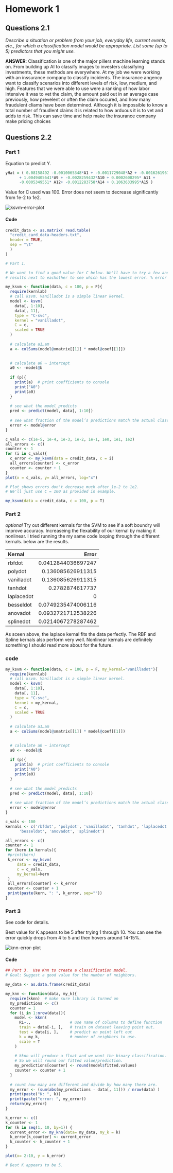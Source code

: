 # Homework 1

## Questions 2.1

_Describe a situation or problem from your job, everyday life, current events, etc., for which a classification model would be appropriate. List some (up to 5) predictors that you might use._

**ANSWER**: Classification is one of the major pillers machine learning stands on. 
From building up AI to classify images to investers classifying investments, 
these methods are everywhere. At my job we were working with an inssurance 
company to classify incidents. The insurance angency want to classify scenarios into different levels of risk, low, medium, and high. 
Features that we were able to use were a ranking of how labor intensive it was to vet the claim, 
the amount paid out in an average case previously, how prevelent or often the claim occured, 
and how many fraudulent cliams have been determined. Although it is impossible to know a total number of fraudlent claims it 
is related to how arduous it is to vet and adds to risk. This can save time and help make the insurance company make pricing choices  


## Questions 2.2

### Part 1
Equation to predict Y. 
```R
yHat = ( 0.08158492 -0.0010065348*A1 + -0.0011729048*A2 + -0.0016261967*A3 + 0.0030064203*A8 
      + 1.0049405641*A9 + -0.0028259432*A10 + 0.0002600295* A11 + 
      -0.0005349551* A12+ -0.0012283758*A14 + 0.1063633995*A15 )
```
Value for C used was 100. Error does not seem to decrease significantly from 1e-2 to 1e2. 

![ksvm-error-plot](/hw1/Rplot-ksvm-errors.png)


#### Code
```R
credit_data <- as.matrix( read.table(
  "credit_card_data-headers.txt", 
  header = TRUE, 
  sep = "\t"
  ) 
)

# Part 1.

# We want to find a good value for C below. We'll have to try a few and plot their
# results next to eachother to see which has the lowest error. % error here

my_ksvm <- function(data, c = 100, p = F){ 
  require(kernlab)
  # call ksvm. Vanilladot is a simple linear kernel.
  model <- ksvm(
    data[, 1:10], 
    data[, 11], 
    type = "C-svc", 
    kernel = "vanilladot", 
    C = c, 
    scaled = TRUE
  )
  
  # calculate a1…am
  a <- colSums(model@xmatrix[[1]] * model@coef[[1]])

  
  # calculate a0 ~ intercept 
  a0 <- -model@b
  
  if (p){
    print(a)  # print coefficients to console
    print("A0")
    print(a0)
  }
  
  # see what the model predicts
  pred <- predict(model, data[, 1:10])
  
  # see what fraction of the model’s predictions match the actual classification
  error <- model@error
}

c_vals <- c(1e-5, 1e-4, 1e-3, 1e-2, 1e-1, 1e0, 1e1, 1e2)
all_errors <- c()
counter <- 1
for (i in c_vals){
  c_error <- my_ksvm(data = credit_data, c = i)  
  all_errors[counter] <- c_error
  counter <- counter + 1
}
plot(x = c_vals, y= all_errors, log="x")

# Plot shows errors don't decrease much after 1e-2 to 1e2. 
# We'll just use C = 100 as provided in example. 

my_ksvm(data = credit_data, c = 100, p = T)
```

### Part 2
_optional_ Try out different kernals for the SVM to see if a soft boundry will improve accuracy. 
Increaseing the flexability of our kernal by making it nonlinear. I tried running the my same code 
looping through the different kernals. below are the results.

| Kernal   | Error             |
|:---------|------------------:|
|rbfdot    | 0.0412844036697247|
|polydot   | 0.136085626911315 |
|vanilladot| 0.136085626911315 |
|tanhdot   | 0.2782874617737   |
|laplacedot| 0                 |
|besseldot | 0.0749235474006116|
|anovadot  | 0.0932721712538226|
|splinedot | 0.0214067278287462|


As sceen above, the laplace kernal fits the data perfectly. The RBF and Spline kernals also perform 
very well. Nonlinear kernals are definitely something I should read more about for the future. 

### code

```R
my_ksvm <- function(data, c = 100, p = F, my_kernal="vanilladot"){ 
  require(kernlab)
  # call ksvm. Vanilladot is a simple linear kernel.
  model <- ksvm(
    data[, 1:10], 
    data[, 11], 
    type = "C-svc", 
    kernel = my_kernal, 
    C = c, 
    scaled = TRUE
  )
  
  # calculate a1…am
  a <- colSums(model@xmatrix[[1]] * model@coef[[1]])

  
  # calculate a0 ~ intercept 
  a0 <- -model@b
  
  if (p){
    print(a)  # print coefficients to console
    print("A0")
    print(a0)
  }
  
  # see what the model predicts
  pred <- predict(model, data[, 1:10])
  
  # see what fraction of the model’s predictions match the actual classification
  error <- model@error
}

c_vals <- 100
kernals <- c('rbfdot', 'polydot', 'vanilladot', 'tanhdot', 'laplacedot', 
      'besseldot', 'anovadot', 'splinedot')

all_errors <- c()
counter <- 1
for (kern in kernals){
 #print(kern)
 k_error <- my_ksvm(
     data = credit_data, 
     c = c_vals, 
     my_kernal=kern
 )  
 all_errors[counter] <- k_error
 counter <- counter + 1
 print(paste(kern, ": ", k_error, sep=""))
}

```
### Part 3
See code for details. 

Best value for K appears to be 5 after trying 1 through 10. You can see the error quickly drops from 4 to 5 and then hovers around 14-15%. 

![knn-error-plot](/hw1/Rplot-knn.png)

#### Code
```R
## Part 3.  Use Knn to create a classification model.
# Goal: Suggest a good value for the number of neighbors.

my_data <- as.data.frame(credit_data)

my_knn <- function(data, my_k){
  require(kknn)  # make sure library is turned on
  my_predictions <- c()
  counter = 1
  for (i in 1:nrow(data)){
    model <- kknn(
      R1~.,                 # use name of columns to define function
      train = data[-i, ],   # train on dataset leaving point out. 
      test = data[i, ],     # predict on point left out
      k = my_k,             # number of neighbors to use.
      scale = T
    )
    
    # kknn will produce a float and we want the binary classification. 
    # So we will round our fitted value/prediction. 
    my_predictions[counter] <- round(model$fitted.values)
    counter <- counter + 1
  }
  
  # count how many are different and divide by how many there are.
  my_error <- (sum(abs(my_predictions - data[, 11])) / nrow(data) )
  print(paste("K: ", k))
  print(paste("error: ", my_error))
  return(my_error)
}

k_error <- c()
k_counter <- 1
for (k in seq(1, 10, by=1)) {
  current_error <- my_knn(data= my_data, my_k = k)
  k_error[k_counter] <- current_error
  k_counter <- k_counter + 1
}

plot(x= 2:10, y = k_error)

# Best K appears to be 5. 
```
